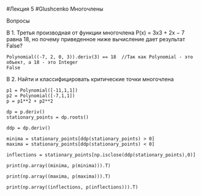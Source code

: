 #Лекция 5 #Glushcenko Многочлены  
  
Вопросы  
  
В 1. Третья производная от функции многочлена P(x) = 3x3 + 2x − 7 равна 18, но почему приведенное ниже вычисление дает результат False?  
  
    Polynomial((-7, 2, 0, 3)).deriv(3) == 18  //Так как Polynomial - это объект, а 18 - это Integer  
    False  
  
В 2. Найти и классифицировать критические точки многочлена  

    p1 = Polynomial([-11,1,1])  
    p2 = Polynomial([-7,1,1])  
    p = p1**2 + p2**2  

    dp = p.deriv()  
    stationary_points = dp.roots()  

    ddp = dp.deriv()  

    minima = stationary_points[ddp(stationary_points) > 0]  
    maxima = stationary_points[ddp(stationary_points) < 0]  

    inflections = stationary_points[np.isclose(ddp(stationary_points),0)]  

    print(np.array((minima, p(minima))).T)  

    print(np.array((maxima, p(maxima))).T)  

    print(np.array((inflections, p(inflections))).T)  
